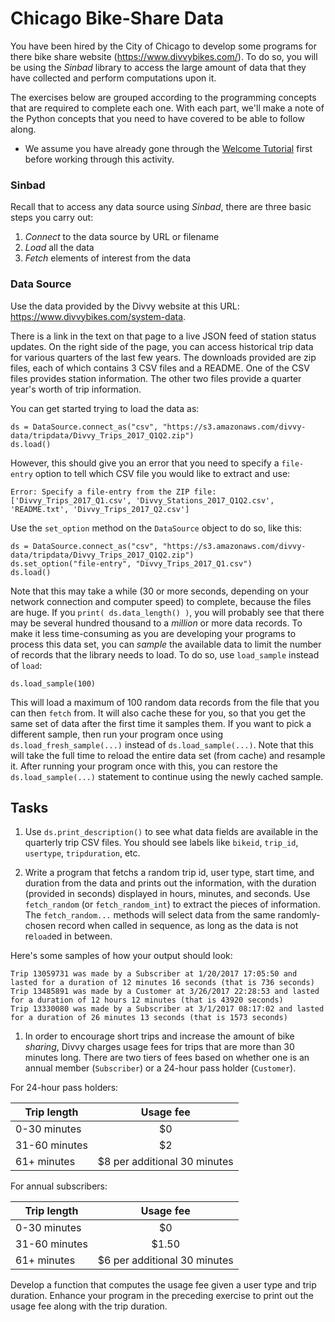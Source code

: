 # Chicago Bike-Share Data

You have been hired by the City of Chicago to develop some programs for there bike share website (https://www.divvybikes.com/). To do so, you will be using the *Sinbad* library to access the large amount of data that they have collected and perform computations upon it.

The exercises below are grouped according to the programming concepts that are required to complete each one. With each part, we'll make a note of the Python concepts that you need to have covered to be able to follow along.

* We assume you have already gone through the [Welcome Tutorial](../welcome/welcome01.md) first before working through this activity.

### Sinbad

Recall that to access any data source using *Sinbad*, there are three basic steps you carry out:

  1. _Connect_ to the data source by URL or filename
  2. _Load_ all the data
  3. _Fetch_ elements of interest from the data

### Data Source

Use the data provided by the Divvy website at this URL: https://www.divvybikes.com/system-data. 

There is a link in the text on that page to a live JSON feed of station status updates. On the right side of the page, you can access historical trip data for various quarters of the last few years. The downloads provided are zip files, each of which contains 3 CSV files and a README. One of the CSV files provides station information. The other two files provide a quarter year's worth of trip information.

You can get started trying to load the data as:

````
ds = DataSource.connect_as("csv", "https://s3.amazonaws.com/divvy-data/tripdata/Divvy_Trips_2017_Q1Q2.zip")
ds.load()
````

However, this should give you an error that you need to specify a `file-entry` option to tell which CSV file you would like to extract and use:

````
Error: Specify a file-entry from the ZIP file: ['Divvy_Trips_2017_Q1.csv', 'Divvy_Stations_2017_Q1Q2.csv', 'README.txt', 'Divvy_Trips_2017_Q2.csv']
````

Use the `set_option` method on the `DataSource` object to do so, like this:

````
ds = DataSource.connect_as("csv", "https://s3.amazonaws.com/divvy-data/tripdata/Divvy_Trips_2017_Q1Q2.zip")
ds.set_option("file-entry", "Divvy_Trips_2017_Q1.csv")
ds.load()
````

Note that this may take a while (30 or more seconds, depending on your network connection and computer speed) to complete, because the files are huge. If you `print( ds.data_length() )`, you will probably see that there may be several hundred thousand to a *million* or more data records. To make it less time-consuming as you are developing your programs to process this data set, you can *sample* the available data to limit the number of records that the library needs to load. To do so, use `load_sample` instead of `load`:

````
ds.load_sample(100)
````

This will load a maximum of 100 random data records from the file that you can then `fetch` from. It will also cache these for you, so that you get the same set of data after the first time it samples them. If you want to pick a different sample, then run your program once using `ds.load_fresh_sample(...)` instead of `ds.load_sample(...)`. Note that this will take the full time to reload the entire data set (from cache) and resample it. After running your program once with this, you can restore the `ds.load_sample(...)` statement to continue using the newly cached sample.


## Tasks

1. Use `ds.print_description()` to see what data fields are available in the quarterly trip CSV files. You should see labels like `bikeid`, `trip_id`, `usertype`, `tripduration`, etc.


1. Write a program that fetchs a random trip id, user type, start time, and duration from the data and prints out the information, with the duration (provided in seconds) displayed in hours, minutes, and seconds. Use `fetch_random` (or `fetch_random_int`) to extract the pieces of information. The `fetch_random...` methods will select data from the same randomly-chosen record when called in sequence, as long as the data is not re`load`ed in between.

  Here's some samples of how your output should look:
````
Trip 13059731 was made by a Subscriber at 1/20/2017 17:05:50 and lasted for a duration of 12 minutes 16 seconds (that is 736 seconds)
Trip 13485891 was made by a Customer at 3/26/2017 22:28:53 and lasted for a duration of 12 hours 12 minutes (that is 43920 seconds)
Trip 13330080 was made by a Subscriber at 3/1/2017 08:17:02 and lasted for a duration of 26 minutes 13 seconds (that is 1573 seconds)
````


1. In order to encourage short trips and increase the amount of bike *sharing*, Divvy charges usage fees for trips that are more than 30 minutes long. There are two tiers of fees based on whether one is an annual member (`Subscriber`) or a 24-hour pass holder (`Customer`). 

  For 24-hour pass holders:
  
| Trip length    | Usage fee |
|----------------|:---------:|
| 0-30 minutes   |   $0      |
| 31-60 minutes  |   $2      | 
| 61+ minutes    | $8 per additional 30 minutes |

  For annual subscribers:
  
| Trip length    | Usage fee |
|----------------|:---------:|
| 0-30 minutes   |   $0      |
| 31-60 minutes  |   $1.50      | 
| 61+ minutes    | $6 per additional 30 minutes |

  Develop a function that computes the usage fee given a user type and trip duration. Enhance your program in the preceding exercise to print out the usage fee along with the trip duration.
  
  






